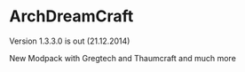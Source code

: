 ArchDreamCraft
==============

Version 1.3.3.0 is out (21.12.2014)

New Modpack with Gregtech and Thaumcraft and much more
